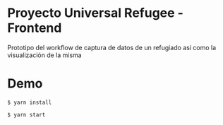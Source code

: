 # Proyecto Universal Refugee - Frontend

Prototipo del workflow de captura de datos de un refugiado así como la visualización de la misma

# Demo

```
$ yarn install

$ yarn start
```